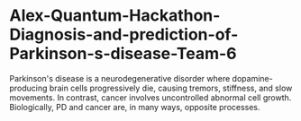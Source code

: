 # Alex-Quantum-Hackathon-Diagnosis-and-prediction-of-Parkinson-s-disease-Team-6
Parkinson's disease is a neurodegenerative disorder where dopamine-producing brain cells progressively die, causing tremors, stiffness, and slow movements. In contrast, cancer involves uncontrolled abnormal cell growth. Biologically, PD and cancer are, in many ways, opposite processes.
